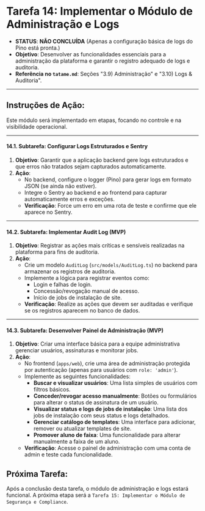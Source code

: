 # Tarefa 14: Implementar o Módulo de Administração e Logs

*   **STATUS**: **NÃO CONCLUÍDA** (Apenas a configuração básica de logs do Pino está pronta.)
*   **Objetivo**: Desenvolver as funcionalidades essenciais para a administração da plataforma e garantir o registro adequado de logs e auditoria.
*   **Referência no `tatame.md`**: Seções "3.9) Administração" e "3.10) Logs & Auditoria".

---

## Instruções de Ação:

Este módulo será implementado em etapas, focando no controle e na visibilidade operacional.

---

#### **14.1. Subtarefa: Configurar Logs Estruturados e Sentry**

1.  **Objetivo**: Garantir que a aplicação backend gere logs estruturados e que erros não tratados sejam capturados automaticamente.
2.  **Ação**:
    *   No backend, configure o logger (Pino) para gerar logs em formato JSON (se ainda não estiver).
    *   Integre o Sentry ao backend e ao frontend para capturar automaticamente erros e exceções.
    *   **Verificação**: Force um erro em uma rota de teste e confirme que ele aparece no Sentry.

---

#### **14.2. Subtarefa: Implementar Audit Log (MVP)**

1.  **Objetivo**: Registrar as ações mais críticas e sensíveis realizadas na plataforma para fins de auditoria.
2.  **Ação**:
    *   Crie um modelo `AuditLog` (`src/models/AuditLog.ts`) no backend para armazenar os registros de auditoria.
    *   Implemente a lógica para registrar eventos como:
        *   Login e falhas de login.
        *   Concessão/revogação manual de acesso.
        *   Início de jobs de instalação de site.
    *   **Verificação**: Realize as ações que devem ser auditadas e verifique se os registros aparecem no banco de dados.

---

#### **14.3. Subtarefa: Desenvolver Painel de Administração (MVP)**

1.  **Objetivo**: Criar uma interface básica para a equipe administrativa gerenciar usuários, assinaturas e monitorar jobs.
2.  **Ação**:
    *   No frontend (`apps/web`), crie uma área de administração protegida por autenticação (apenas para usuários com `role: 'admin'`).
    *   Implemente as seguintes funcionalidades:
        *   **Buscar e visualizar usuários**: Uma lista simples de usuários com filtros básicos.
        *   **Conceder/revogar acesso manualmente**: Botões ou formulários para alterar o status de assinatura de um usuário.
        *   **Visualizar status e logs de jobs de instalação**: Uma lista dos jobs de instalação com seus status e logs detalhados.
        *   **Gerenciar catálogo de templates**: Uma interface para adicionar, remover ou atualizar templates de site.
        *   **Promover aluno de faixa**: Uma funcionalidade para alterar manualmente a faixa de um aluno.
    *   **Verificação**: Acesse o painel de administração com uma conta de admin e teste cada funcionalidade.

## Próxima Tarefa:

Após a conclusão desta tarefa, o módulo de administração e logs estará funcional. A próxima etapa será a `Tarefa 15: Implementar o Módulo de Segurança e Compliance`.
